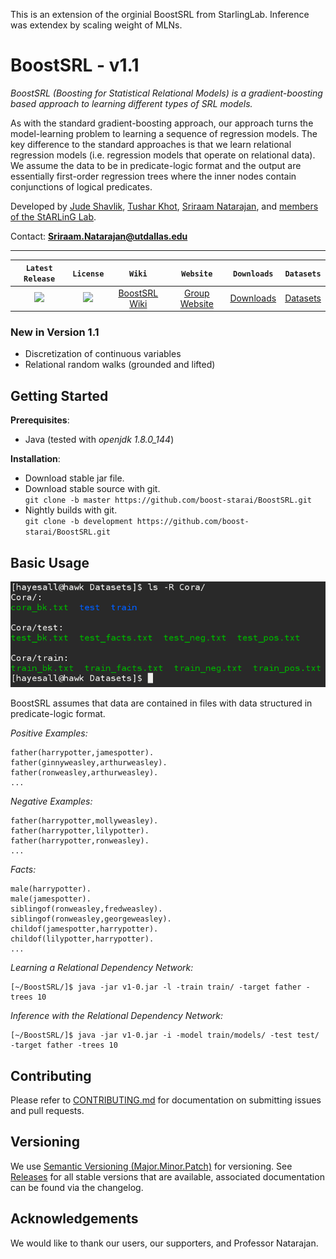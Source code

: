 This is an extension of the orginial BoostSRL from StarlingLab. Inference was extendex by scaling weight of MLNs.


# BoostSRL - v1.1

*BoostSRL (Boosting for Statistical Relational Models) is a gradient-boosting based approach to learning different types of SRL models.*

As with the standard gradient-boosting approach, our approach turns the model-learning problem to learning a sequence of regression models. The key difference to the standard approaches is that we learn relational regression models (i.e. regression models that operate on relational data). We assume the data to be in predicate-logic format and the output are essentially first-order regression trees where the inner nodes contain conjunctions of logical predicates.

Developed by [Jude Shavlik](http://pages.cs.wisc.edu/~shavlik/), [Tushar Khot](http://pages.cs.wisc.edu/~tushar/), [Sriraam Natarajan](http://utdallas.edu/~sxn177430/), and [members of the StARLinG Lab](https://starling.utdallas.edu/people/).

Contact: **Sriraam.Natarajan@utdallas.edu**

---

| `Latest Release` | `License` | `Wiki` | `Website` | `Downloads` | `Datasets` |
| :---: | :---: | :---: | :---: | :---: | :---: |
| [![][release img]][release] | [![][license img]][license] | [BoostSRL Wiki](https://starling.utdallas.edu/software/boostsrl/wiki/) | [Group Website](https://starling.utdallas.edu) | [Downloads](https://github.com/boost-starai/BoostSRL-Misc/tree/master/VersionHistory/Version1.0) | [Datasets](https://github.com/boost-starai/BoostSRL-Misc/tree/master/Datasets) |

### New in Version 1.1

* Discretization of continuous variables
* Relational random walks (grounded and lifted)

## Getting Started

**Prerequisites**:

* Java (tested with *openjdk 1.8.0_144*)

**Installation**:

* Download stable jar file.  
* Download stable source with git.  
  `git clone -b master https://github.com/boost-starai/BoostSRL.git`
* Nightly builds with git.  
  `git clone -b development https://github.com/boost-starai/BoostSRL.git`
  
## Basic Usage

<img src="https://raw.githubusercontent.com/boost-starai/BoostSRL-Misc/master/Images/basicFileStructure.png" alt="Basic file structure for the Cora dataset which BoostSRL assumes for most operations." width="558" display="block" margin="auto">

BoostSRL assumes that data are contained in files with data structured in predicate-logic format.

*Positive Examples:*

    father(harrypotter,jamespotter).
	father(ginnyweasley,arthurweasley).
	father(ronweasley,arthurweasley).
	...

*Negative Examples:*

	father(harrypotter,mollyweasley).
	father(harrypotter,lilypotter).
	father(harrypotter,ronweasley).
	...

*Facts:*

	male(harrypotter).
	male(jamespotter).
	siblingof(ronweasley,fredweasley).
	siblingof(ronweasley,georgeweasley).
	childof(jamespotter,harrypotter).
	childof(lilypotter,harrypotter).
	...

*Learning a Relational Dependency Network:*

    [~/BoostSRL/]$ java -jar v1-0.jar -l -train train/ -target father -trees 10

*Inference with the Relational Dependency Network:*

    [~/BoostSRL/]$ java -jar v1-0.jar -i -model train/models/ -test test/ -target father -trees 10


## Contributing

Please refer to [CONTRIBUTING.md](.github/CONTRIBUTING.md) for documentation on submitting issues and pull requests.

## Versioning

We use [Semantic Versioning (Major.Minor.Patch)](http://semver.org/) for versioning. See [Releases](https://github.com/boost-starai/BoostSRL/releases) for all stable versions that are available, associated documentation can be found via the changelog.

## Acknowledgements

We would like to thank our users, our supporters, and Professor Natarajan.

[license]:license.txt
[license img]:https://img.shields.io/github/license/boost-starai/BoostSRL.svg

[release]:https://github.com/boost-starai/BoostSRL/releases
[release img]:https://img.shields.io/github/tag/boost-starai/BoostSRL.svg
